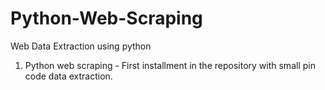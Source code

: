 # Python-Web-Scraping
Web Data Extraction using python
1. Python web scraping - First installment in the repository with small pin code data extraction.
